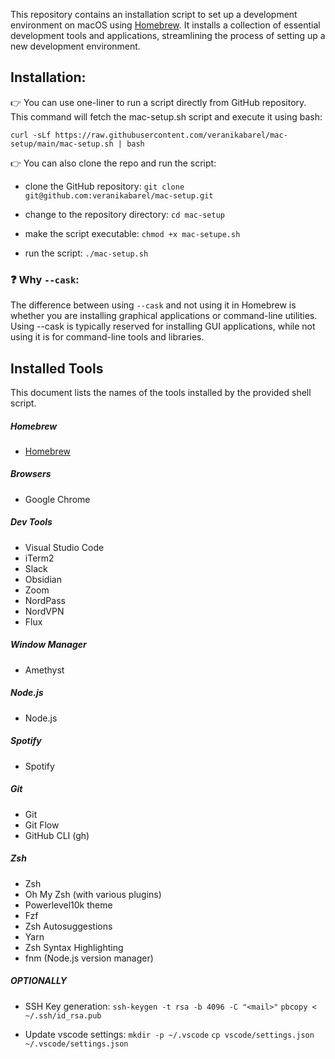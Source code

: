 This repository contains an installation script to set up a development environment on macOS using [Homebrew](https://brew.sh/). It installs a collection of essential development tools and applications, streamlining the process of setting up a new development environment.

## Installation:

:point_right: You can use one-liner to run a script directly from GitHub repository. This command will fetch the mac-setup.sh script and execute it using bash:

`curl -sLf https://raw.githubusercontent.com/veranikabarel/mac-setup/main/mac-setup.sh | bash`

:point_right: You can also clone the repo and run the script: 

- clone the GitHub repository:
`git clone git@github.com:veranikabarel/mac-setup.git`

- change to the repository directory:
`cd mac-setup`

- make the script executable:
`chmod +x mac-setupe.sh`

- run the script:
`./mac-setup.sh`

### :question: Why `--cask`:

The difference between using `--cask` and not using it in Homebrew is whether you are installing graphical applications or command-line utilities. Using --cask is typically reserved for installing GUI applications, while not using it is for command-line tools and libraries.

## Installed Tools

This document lists the names of the tools installed by the provided shell script.

##### Homebrew

- [Homebrew](https://brew.sh/)

##### Browsers

- Google Chrome

##### Dev Tools

- Visual Studio Code
- iTerm2
- Slack
- Obsidian
- Zoom
- NordPass
- NordVPN
- Flux

##### Window Manager

- Amethyst

##### Node.js

- Node.js

##### Spotify

- Spotify

##### Git

- Git
- Git Flow
- GitHub CLI (gh)

##### Zsh

- Zsh
- Oh My Zsh (with various plugins)
- Powerlevel10k theme
- Fzf
- Zsh Autosuggestions
- Yarn
- Zsh Syntax Highlighting
- fnm (Node.js version manager)

##### OPTIONALLY 

- SSH Key generation:
`ssh-keygen -t rsa -b 4096 -C "<mail>"`
`pbcopy < ~/.ssh/id_rsa.pub`

- Update vscode settings: 
`mkdir -p ~/.vscode`
`cp vscode/settings.json ~/.vscode/settings.json` 